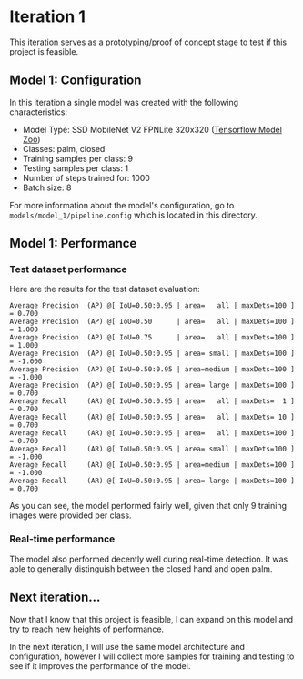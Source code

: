 # Iteration 1

This iteration serves as a prototyping/proof of concept stage to test if this project is feasible.

## Model 1: Configuration

In this iteration a single model was created with the following characteristics:
- Model Type: SSD MobileNet V2 FPNLite 320x320 ([Tensorflow Model Zoo](https://github.com/tensorflow/models/blob/master/research/object_detection/g3doc/tf2_detection_zoo.md))
- Classes: palm, closed
- Training samples per class: 9
- Testing samples per class: 1
- Number of steps trained for: 1000
- Batch size: 8

For more information about the model's configuration, go to ```models/model_1/pipeline.config``` which is located in this directory.

## Model 1: Performance

### Test dataset performance

Here are the results for the test dataset evaluation:
```
Average Precision  (AP) @[ IoU=0.50:0.95 | area=   all | maxDets=100 ] = 0.700
Average Precision  (AP) @[ IoU=0.50      | area=   all | maxDets=100 ] = 1.000
Average Precision  (AP) @[ IoU=0.75      | area=   all | maxDets=100 ] = 1.000
Average Precision  (AP) @[ IoU=0.50:0.95 | area= small | maxDets=100 ] = -1.000
Average Precision  (AP) @[ IoU=0.50:0.95 | area=medium | maxDets=100 ] = -1.000
Average Precision  (AP) @[ IoU=0.50:0.95 | area= large | maxDets=100 ] = 0.700
Average Recall     (AR) @[ IoU=0.50:0.95 | area=   all | maxDets=  1 ] = 0.700
Average Recall     (AR) @[ IoU=0.50:0.95 | area=   all | maxDets= 10 ] = 0.700
Average Recall     (AR) @[ IoU=0.50:0.95 | area=   all | maxDets=100 ] = 0.700
Average Recall     (AR) @[ IoU=0.50:0.95 | area= small | maxDets=100 ] = -1.000
Average Recall     (AR) @[ IoU=0.50:0.95 | area=medium | maxDets=100 ] = -1.000
Average Recall     (AR) @[ IoU=0.50:0.95 | area= large | maxDets=100 ] = 0.700
```

As you can see, the model performed fairly well, given that only 9 training images were provided per class.

### Real-time performance

The model also performed decently well during real-time detection. It was able to generally distinguish between the closed hand and open palm.

## Next iteration...

Now that I know that this project is feasible, I can expand on this model and try to reach new heights of performance.

In the next iteration, I will use the same model architecture and configuration, however I will collect more samples for training and testing to see if it improves the performance of the model.